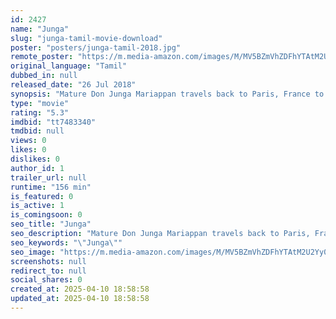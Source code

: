 ```yaml
---
id: 2427
name: "Junga"
slug: "junga-tamil-movie-download"
poster: "posters/junga-tamil-2018.jpg"
remote_poster: "https://m.media-amazon.com/images/M/MV5BZmVhZDFhYTAtM2U2Yy00MzkxLWFkNDQtY2I0YTBkOTU2YjMxXkEyXkFqcGc@._V1_SX300.jpg"
original_language: "Tamil"
dubbed_in: null
released_date: "26 Jul 2018"
synopsis: "Mature Don Junga Mariappan travels back to Paris, France to find and take revenge on the drug dealers who killed his friend."
type: "movie"
rating: "5.3"
imdbid: "tt7483340"
tmdbid: null
views: 0
likes: 0
dislikes: 0
author_id: 1
trailer_url: null
runtime: "156 min"
is_featured: 0
is_active: 1
is_comingsoon: 0
seo_title: "Junga"
seo_description: "Mature Don Junga Mariappan travels back to Paris, France to find and take revenge on the drug dealers who killed his friend."
seo_keywords: "\"Junga\""
seo_image: "https://m.media-amazon.com/images/M/MV5BZmVhZDFhYTAtM2U2Yy00MzkxLWFkNDQtY2I0YTBkOTU2YjMxXkEyXkFqcGc@._V1_SX300.jpg"
screenshots: null
redirect_to: null
social_shares: 0
created_at: 2025-04-10 18:58:58
updated_at: 2025-04-10 18:58:58
---
```


